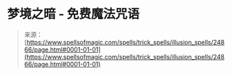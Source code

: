 <!--yml

category: 未分类

date: 2024-06-12 19:11:13

-->

# 梦境之暗 - 免费魔法咒语

> 来源：[https://www.spellsofmagic.com/spells/trick_spells/illusion_spells/24866/page.html#0001-01-01](https://www.spellsofmagic.com/spells/trick_spells/illusion_spells/24866/page.html#0001-01-01)
